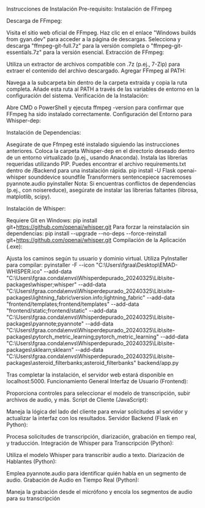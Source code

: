 Instrucciones de Instalación
Pre-requisito: Instalación de FFmpeg

Descarga de FFmpeg:

Visita el sitio web oficial de FFmpeg.
Haz clic en el enlace "Windows builds from gyan.dev" para acceder a la página de descargas.
Selecciona y descarga "ffmpeg-git-full.7z" para la versión completa o "ffmpeg-git-essentials.7z" para la versión esencial.
Extracción de FFmpeg:

Utiliza un extractor de archivos compatible con .7z (p.ej., 7-Zip) para extraer el contenido del archivo descargado.
Agregar FFmpeg al PATH:

Navega a la subcarpeta bin dentro de la carpeta extraída y copia la ruta completa.
Añade esta ruta al PATH a través de las variables de entorno en la configuración del sistema.
Verificación de la Instalación:

Abre CMD o PowerShell y ejecuta ffmpeg -version para confirmar que FFmpeg ha sido instalado correctamente.
Configuración del Entorno para Whisper-dep:

Instalación de Dependencias:

Asegúrate de que Ffmpeg esté instalado siguiendo las instrucciones anteriores.
Coloca la carpeta Whisper-dep en el directorio deseado dentro de un entorno virtualizado (p.ej., usando Anaconda).
Instala las librerías requeridas utilizando PIP. Puedes encontrar el archivo requirements.txt dentro de /Backend para una instalación rápida.
pip install -U Flask openai-whisper sounddevice soundfile Transformers sentencepiece sacremoses pyannote.audio pyinstaller
Nota: Si encuentras conflictos de dependencias (p.ej., con noisereduce), asegúrate de instalar las librerías faltantes (librosa, matplotlib, scipy).

Instalación de Whisper:

Requiere Git en Windows: pip install git+https://github.com/openai/whisper.git
Para forzar la reinstalación sin dependencias: pip install --upgrade --no-deps --force-reinstall git+https://github.com/openai/whisper.git
Compilación de la Aplicación (.exe):

Ajusta los caminos según tu usuario y dominio virtual. 
Utiliza PyInstaller para compilar: pyinstaller -F --icon "C:\Users\fgraa\Desktop\EMAD-WHISPER.ico" --add-data "C:\Users\fgraa\.conda\envs\Whisperdepurado_20240325\Lib\site-packages\whisper;whisper" --add-data "C:\Users\fgraa\.conda\envs\Whisperdepurado_20240325\Lib\site-packages\lightning_fabric\version.info;lightning_fabric" --add-data "frontend/templates;frontend/templates" --add-data "frontend/static;frontend/static" --add-data "C:\Users\fgraa\.conda\envs\Whisperdepurado_20240325\Lib\site-packages\pyannote;pyannote" --add-data "C:\Users\fgraa\.conda\envs\Whisperdepurado_20240325\Lib\site-packages\pytorch_metric_learning;pytorch_metric_learning" --add-data "C:\Users\fgraa\.conda\envs\Whisperdepurado_20240325\Lib\site-packages\sklearn;sklearn" --add-data "C:\Users\fgraa\.conda\envs\Whisperdepurado_20240325\Lib\site-packages\asteroid_filterbanks;asteroid_filterbanks" backend/app.py


Tras completar la instalación, el servidor web estará disponible en localhost:5000.
Funcionamiento General
Interfaz de Usuario (Frontend):

Proporciona controles para seleccionar el modelo de transcripción, subir archivos de audio, y más.
Script de Cliente (JavaScript):

Maneja la lógica del lado del cliente para enviar solicitudes al servidor y actualizar la interfaz con los resultados.
Servidor Backend (Flask en Python):

Procesa solicitudes de transcripción, diarización, grabación en tiempo real, y traducción.
Integración de Whisper para Transcripción (Python):

Utiliza el modelo Whisper para transcribir audio a texto.
Diarización de Hablantes (Python):

Emplea pyannote.audio para identificar quién habla en un segmento de audio.
Grabación de Audio en Tiempo Real (Python):

Maneja la grabación desde el micrófono y encola los segmentos de audio para su transcripción




